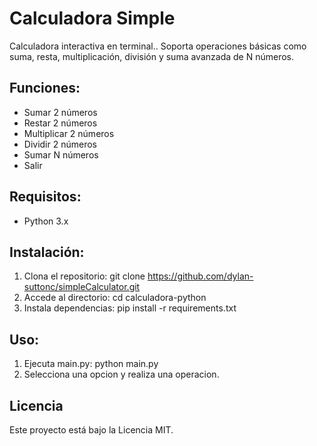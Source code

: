# Calculadora Simple

Calculadora interactiva en terminal.. Soporta operaciones básicas como suma, resta, multiplicación, división y suma avanzada de N números.

## Funciones:
- Sumar 2 números
- Restar 2 números
- Multiplicar 2 números
- Dividir 2 números
- Sumar N números
- Salir

## Requisitos:
- Python 3.x

## Instalación:
1. Clona el repositorio:
git clone https://github.com/dylan-suttonc/simpleCalculator.git
2. Accede al directorio:
cd calculadora-python
3. Instala dependencias:
pip install -r requirements.txt

## Uso:
1. Ejecuta main.py:
python main.py
2. Selecciona una opcion y realiza una operacion.

## Licencia

Este proyecto está bajo la Licencia MIT.
